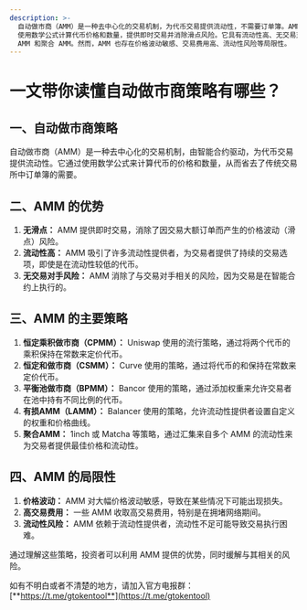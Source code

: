 ```yaml
---
description: >-
  自动做市商（AMM）是一种去中心化的交易机制，为代币交易提供流动性，不需要订单簿。AMM
  使用数学公式计算代币价格和数量，提供即时交易并消除滑点风险。它具有流动性高、无交易对手风险等优势，使用流行策略包括恒定乘积做市商、恒定和做市商、平衡池做市商、有损
  AMM 和聚合 AMM。然而，AMM 也存在价格波动敏感、交易费用高、流动性风险等局限性。
---
```


# 一文带你读懂自动做市商策略有哪些？

## 一、自动做市商策略

自动做市商（AMM）是一种去中心化的交易机制，由智能合约驱动，为代币交易提供流动性。它通过使用数学公式来计算代币的价格和数量，从而省去了传统交易所中订单簿的需要。

## 二、AMM 的优势

1. **无滑点：** AMM 提供即时交易，消除了因交易大额订单而产生的价格波动（滑点）风险。
2. **流动性高：** AMM 吸引了许多流动性提供者，为交易者提供了持续的交易选项，即使是在流动性较低的代币。
3. **无交易对手风险：** AMM 消除了与交易对手相关的风险，因为交易是在智能合约上执行的。

## 三、AMM 的主要策略

1. **恒定乘积做市商（CPMM）：** Uniswap 使用的流行策略，通过将两个代币的乘积保持在常数来定价代币。
2. **恒定和做市商（CSMM）：** Curve 使用的策略，通过将代币的和保持在常数来定价代币。
3. **平衡池做市商（BPMM）：** Bancor 使用的策略，通过添加权重来允许交易者在池中持有不同比例的代币。
4. **有损AMM（LAMM）：** Balancer 使用的策略，允许流动性提供者设置自定义的权重和价格曲线。
5. **聚合AMM：** 1inch 或 Matcha 等策略，通过汇集来自多个 AMM 的流动性来为交易者提供最佳价格和流动性。

## 四、AMM 的局限性

1. **价格波动：** AMM 对大幅价格波动敏感，导致在某些情况下可能出现损失。
2. **高交易费用：** 一些 AMM 收取高交易费用，特别是在拥堵网络期间。
3. **流动性风险：** AMM 依赖于流动性提供者，流动性不足可能导致交易执行困难。

通过理解这些策略，投资者可以利用 AMM 提供的优势，同时缓解与其相关的风险。

如有不明白或者不清楚的地方，请加入官方电报群：[**https://t.me/gtokentool**](https://t.me/gtokentool)

